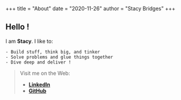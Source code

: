 +++
title = "About"
date = "2020-11-26"
author = "Stacy Bridges"
+++

## Hello !
I am **Stacy**. I like to:

```
- Build stuff, think big, and tinker
- Solve problems and glue things together
- Dive deep and deliver !
```  
> Visit me on the Web:
> - [**LinkedIn**](https://www.linkedin.com/in/stcybrdgs/)
> - [**GitHub**](https://github.com/stcybrdgs)
